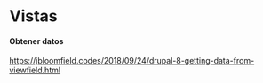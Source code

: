 Vistas
===

#### Obtener datos
https://jbloomfield.codes/2018/09/24/drupal-8-getting-data-from-viewfield.html






